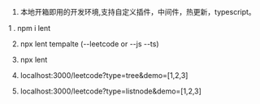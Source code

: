 
1. 本地开箱即用的开发环境,支持自定义插件，中间件，热更新，typescript。

1 . npm i lent

2.  npx lent tempalte (--leetcode or --js --ts)

3.  npx lent

4. localhost:3000/leetcode?type=tree&demo=[1,2,3]
5. localhost:3000/leetcode?type=listnode&demo=[1,2,3]
